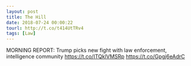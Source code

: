 ```yaml
---
layout: post
title: The Hill
date: 2018-07-24 00:00:22
tourl: http://t.co/t414UtTRv4
tags: [Law]
---
```

MORNING REPORT: Trump picks new fight with law enforcement, intelligence community https://t.co/ITQklVMSRp https://t.co/Gpgj6eAdrC